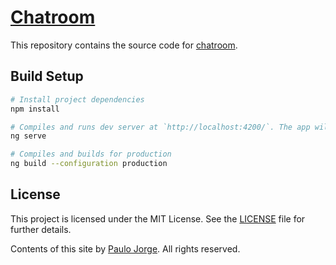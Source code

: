 # [Chatroom](https://app-chatroom-ng.herokuapp.com/)

This repository contains the source code for [chatroom](https://app-chatroom-ng.herokuapp.com/).

## Build Setup

```bash
# Install project dependencies
npm install

# Compiles and runs dev server at `http://localhost:4200/`. The app will automatically reload if you change any of the source files.
ng serve

# Compiles and builds for production
ng build --configuration production
```

## License

This project is licensed under the MIT License. See the [LICENSE](LICENSE) file for further details.

Contents of this site by [Paulo Jorge](https://www.bypaulo.design/). All rights reserved.
